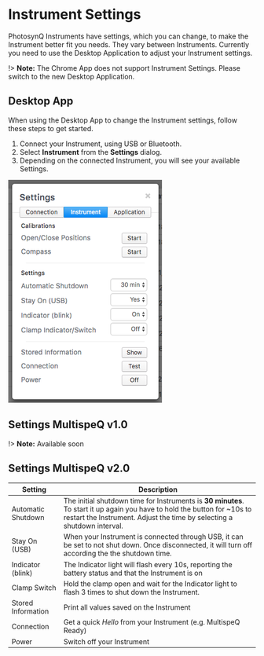 # Instrument Settings

PhotosynQ Instruments have settings, which you can change, to make the Instrument better fit you needs. They vary between Instruments. Currently you need to use the Desktop Application to adjust your Instrument settings.

!> **Note:** The Chrome App does not support Instrument Settings. Please switch to the new Desktop Application.

## Desktop App

When using the Desktop App to change the Instrument settings, follow these steps to get started.

1. Connect your Instrument, using USB or Bluetooth.
2. Select **Instrument** from the **Settings** dialog.
3. Depending on the connected Instrument, you will see your available Settings.

![Settings Dialog to adjust the Instrument settings.](images/instrument-settings-desktop-app.png)

## Settings MultispeQ v1.0

!> **Note:** Available soon

## Settings MultispeQ v2.0

| Setting | Description |
|---------|-------------|
| Automatic Shutdown | The initial shutdown time for Instruments is **30 minutes**. To start it up again you have to hold the button for ~10s to restart the Instrument. Adjust the time by selecting a shutdown interval. |
| Stay On (USB) | When your Instrument is connected through USB, it can be set to not shut down. Once disconnected, it will turn off according the the shutdown time. |
| Indicator (blink) | The Indicator light will flash every 10s, reporting the battery status and that the Instrument is on |
| Clamp Switch | Hold the clamp open and wait for the Indicator light to flash 3 times to shut down the Instrument. |
| Stored Information | Print all values saved on the Instrument |
| Connection | Get a quick *Hello* from your Instrument (e.g. MultispeQ Ready) |
| Power | Switch off your Instrument |